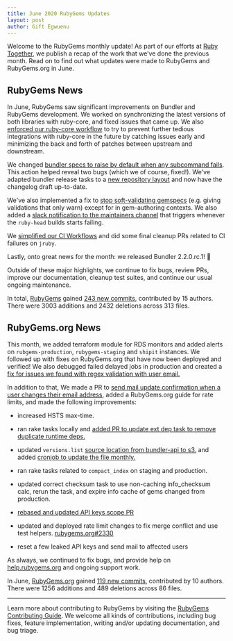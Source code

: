 ```yaml
---
title: June 2020 RubyGems Updates
layout: post
author: Gift Egwuenu
---
```


Welcome to the RubyGems monthly update! As part of our efforts at [Ruby Together](http://rubytogether.org/), we publish a recap of the work that we’ve done the previous month. Read on to find out what updates were made to RubyGems and RubyGems.org in June.


## RubyGems News

In June, RubyGems saw significant improvements on Bundler and RubyGems development. We worked on synchronizing the latest versions of both libraries with ruby-core, and fixed issues that came up. We also [enforced our ruby-core workflow](https://github.com/rubygems/rubygems/pull/3725) to try to prevent further tedious integrations with ruby-core in the future by catching issues early and minimizing the back and forth of patches between upstream and downstream.

We changed [bundler specs to raise by default when any subcommand fails](https://github.com/rubygems/rubygems/pull/3685). This action helped reveal two bugs (which we of course, fixed!). We've adapted bundler release tasks to a [new repository layout](https://github.com/rubygems/rubygems/pull/3703) and now have the changelog draft up-to-date.


We've also implemented a fix to [stop soft-validating gemspecs](https://github.com/rubygems/rubygems/pull/3668) (e.g. giving validations that only warn) except for in gem-authoring contexts. We also added a [slack notification to the maintainers channel](https://github.com/rubygems/rubygems/pull/3689) that triggers whenever the  `ruby-head` builds starts failing.

We [simplified our CI Workflows](https://github.com/rubygems/rubygems/pull/3769) and did some final cleanup PRs related to CI failures on `jruby`.

Lastly, onto great news for the month: we released Bundler 2.2.0.rc.1! 🎉

Outside of these major highlights, we continue to fix bugs, review PRs, improve our documentation, cleanup test suites, and continue our usual ongoing maintenance.

In total, [RubyGems](https://github.com/rubygems) gained [243 new commits](https://github.com/rubygems/rubygems/compare/master@%7B2020-06-01%7D...master@%7B2020-06-30%7D), contributed by 15 authors. There were 3003 additions and 2432 deletions across 313 files.

## RubyGems.org News

This month, we added terraform module for RDS monitors and added alerts on `rubgems-production`, `rubygems-staging` and `shipit` instances. We followed up with fixes on RubyGems.org that have now been deployed and verified! We also debugged failed delayed jobs in production and created a [fix for issues we found with regex validation with user email.](https://github.com/rubygems/rubygems.org/pull/2389)


In addition to that, We made a PR to [send mail update confirmation when a user changes their email address](https://github.com/rubygems/rubygems.org/pull/2392),  added a RubyGems.org guide for rate limits, and made the following improvements:

- increased HSTS max-time.
- ran rake tasks locally and [added PR to update ext dep task to remove duplicate runtime deps.](https://github.com/rubygems/rubygems.org/pull/2382)
- updated `versions.list` [source location from bundler-api to s3.](https://github.com/rubygems/rubygems.org/pull/2380) and added [cronjob to update the file monthly.](https://github.com/rubygems/rubygems.org/pull/2403)

- ran rake tasks related to `compact_index` on staging and production.

- updated correct checksum task to use non-caching info_checksum calc, rerun the task, and expire info cache of gems changed from production.

- [rebased and updated API keys scope PR](https://github.com/rubygems.org/pull/1962)

- updated and deployed rate limit changes to fix merge conflict and use test helpers. [rubygems.org#2330](https://github.com/rubygems.org/pull/2330)
- reset a few leaked API keys and send mail to affected users

As always, we continued to fix bugs, and provide help on [help.rubygems.org](https://help.rubygems.org) and ongoing support work.

In June, [RubyGems.org](https://github.com/rubygems.org) gained [119 new commits](https://github.com/rubygems/rubygems.org/compare/master@%7B2020-06-01%7D...master@%7B2020-06-30%7D), contributed by 10 authors. There were 1256 additions and 489 deletions across 86 files.

---

Learn more about contributing to RubyGems by visiting the [RubyGems Contributing Guide](https://github.com/rubygems/rubygems/blob/master/CONTRIBUTING.md#how-to-contribute). We welcome all kinds of contributions, including bug fixes, feature implementation, writing and/or updating documentation, and bug triage.
